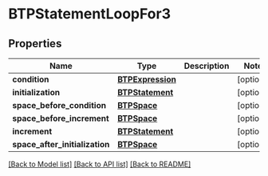 # BTPStatementLoopFor3

## Properties
Name | Type | Description | Notes
------------ | ------------- | ------------- | -------------
**condition** | [**BTPExpression**](BTPExpression.md) |  | [optional] 
**initialization** | [**BTPStatement**](BTPStatement.md) |  | [optional] 
**space_before_condition** | [**BTPSpace**](BTPSpace.md) |  | [optional] 
**space_before_increment** | [**BTPSpace**](BTPSpace.md) |  | [optional] 
**increment** | [**BTPStatement**](BTPStatement.md) |  | [optional] 
**space_after_initialization** | [**BTPSpace**](BTPSpace.md) |  | [optional] 

[[Back to Model list]](../README.md#documentation-for-models) [[Back to API list]](../README.md#documentation-for-api-endpoints) [[Back to README]](../README.md)


